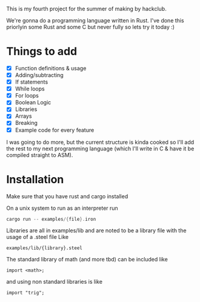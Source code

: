 This is my fourth project for the summer of making by hackclub.

We're gonna do a programming language written in Rust. I've done this priorlyin some Rust and some C but never fully so lets try it today :)

# Things to add

- [x] Function definitions & usage
- [x] Adding/subtracting
- [x] If statements
- [x] While loops
- [x] For loops
- [x] Boolean Logic
- [x] Libraries 
- [x] Arrays
- [x] Breaking
- [x] Example code for every feature 

I was going to do more, but the current structure is kinda cooked so I'll add the rest to my next programming language (which I'll write in C & have it be compiled straight to ASM). 


# Installation 

Make sure that you have rust and cargo installed

On a unix system to run as an interpreter run 
```rust 
cargo run -- examples/{file}.iron 
```

Libraries are all in examples/lib and are noted to be 
a library file with the usage of a .steel file
Like

```
examples/lib/{library}.steel
```

The standard library of math (and more tbd) can be included 
like 

```
import <math>;
```

and using non standard libraries is like

```
import "trig";
```
